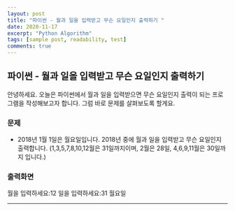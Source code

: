 ```yaml
---
layout: post
title: "파이썬 - 월과 일을 입력받고 무슨 요일인지 출력하기 "
date: 2020-11-17
excerpt: "Python Algorithm"
tags: [sample post, readability, test]
comments: true
---
```


## 파이썬 - 월과 일을 입력받고 무슨 요일인지 출력하기

안녕하세요. 오늘은 파이썬에서 월과 일을 입력받으면 무슨 요일인지 출력이 되는 프로그램을 작성해보고자 합니다.
그럼 바로 문제를 살펴보도록 할게요.


### 문제 

* 2018년 1월 1일은 월요일입니다. 2018년 중에 월과 일을 입력받고 무슨 요일인지 출력합니다.
(1,3,5,7,8,10,12월은 31일까지이며, 2월은 28일, 4,6,9,11월은 30일까지 입니다.)


### 출력화면

월을 입력하세요:12 
일을 입력하세요:31
월요일


---



